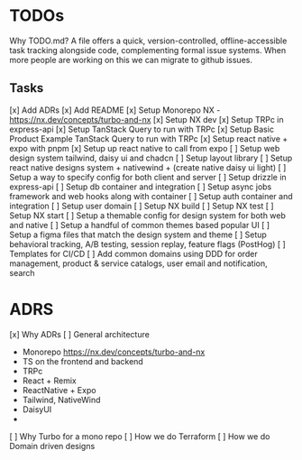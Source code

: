 # TODOs

Why TODO.md? A file offers a quick, version-controlled, offline-accessible task tracking alongside code, complementing formal issue systems. When more people are working on this we can migrate to github issues.

## Tasks

[x] Add ADRs
[x] Add README
[x] Setup Monorepo NX - https://nx.dev/concepts/turbo-and-nx
[x] Setup NX dev
[x] Setup TRPc in express-api
[x] Setup TanStack Query to run with TRPc
[x] Setup Basic Product Example TanStack Query to run with TRPc
[x] Setup react native + expo with pnpm
[x] Setup up react native to call from expo
[ ] Setup web design system tailwind, daisy ui and chadcn
[ ] Setup layout library
[ ] Setup react native designs system + nativewind + (create native daisy ui light)
[ ] Setup a way to specify config for both client and server
[ ] Setup drizzle in express-api
[ ] Setup db container and integration
[ ] Setup async jobs framework and web hooks along with container
[ ] Setup auth container and integration
[ ] Setup user domain
[ ] Setup NX build
[ ] Setup NX test
[ ] Setup NX start
[ ] Setup a themable config for design system for both web and native
[ ] Setup a handful of common themes based popular UI
[ ] Setup a figma files that match the design system and theme
[ ] Setup behavioral tracking, A/B testing, session replay, feature flags (PostHog)
[ ] Templates for CI/CD
[ ] Add common domains using DDD for order management, product & service catalogs, user email and notification, search

# ADRS

[x] Why ADRs
[ ] General architecture

- Monorepo https://nx.dev/concepts/turbo-and-nx
- TS on the frontend and backend
- TRPc
- React + Remix
- ReactNative + Expo
- Tailwind, NativeWind
- DaisyUI
-

[ ] Why Turbo for a mono repo
[ ] How we do Terraform
[ ] How we do Domain driven designs
